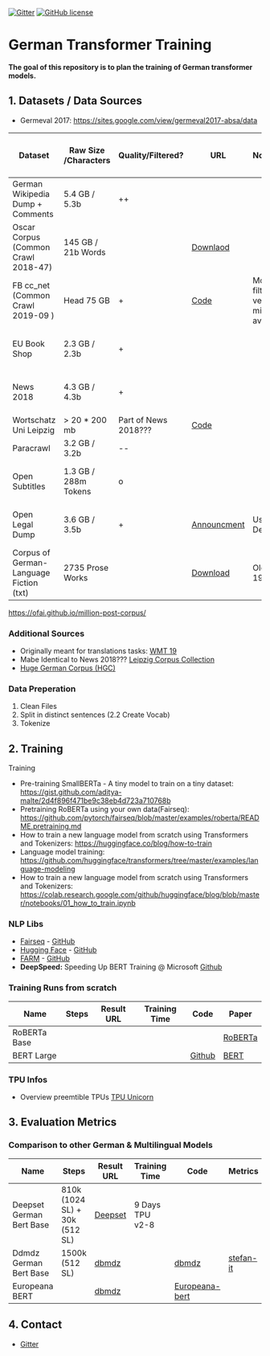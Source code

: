 [![Gitter](https://badges.gitter.im/German-Transformer-Training/community.svg)](https://gitter.im/German-Transformer-Training/community?utm_source=badge&utm_medium=badge&utm_campaign=pr-badge)
[![GitHub license](https://img.shields.io/github/license/PhilipMay/german-transformer-training)](https://github.com/PhilipMay/german-transformer-training/blob/master/LICENSE)

# German Transformer Training
**The goal of this repository is to plan the training of German transformer models.**


## 1. Datasets / Data Sources
- Germeval 2017: https://sites.google.com/view/germeval2017-absa/data

Dataset                                                                  | Raw Size    /Characters                                                               | Quality/Filtered?                                            | URL| Notes/Status | Dupe Factor | Total = 178 GB
---------------------------------------------------------------------------- | ---------------------------------------------------------------- | -------------------------------------------------------- | ----------------------------------------------- | ---------------------------------- | --------------- | ---------------------------------
German Wikipedia Dump + Comments                                        |  5.4 GB / 5.3b   |      ++       |       |   | 10 | 54 GB = 30 % 
Oscar Corpus (Common Crawl 2018-47)                                       |  145 GB / 21b Words  |            |  <a href ='https://oscar-corpus.com/'>Downlaod</a>     |  | ----- | ------
FB cc_net (Common Crawl 2019-09 )                                       |  Head 75 GB |  +        |  <a href ='https://github.com/facebookresearch/cc_net'>Code</a>     |  More broadly filtered versions middle&tail available too  |  1 | 75 GB : 42 %
EU Book Shop                                              | 2.3 GB / 2.3b  |   +     |  | | 5 | 11.5 GB: 6.5 %
News 2018                                             | 4.3 GB / 4.3b  |     +   | | | 5 | 20 GB: 11 % 
Wortschatz Uni Leipzig                                             | > 20 * 200 mb |   Part of News 2018???     | <a href ='https://wortschatz.uni-leipzig.de/de/download/german'>Code</a>  | | ---- | ----
Paracrawl                                            | 3.2 GB / 3.2b  |   --     |     |    | --- |  ----
Open Subtitles                                            | 1.3 GB / 288m Tokens  |    o    |  |   | 2  |  2.6 GB : 1.5 % 
Open Legal Dump                                                    |   3.6 GB / 3.5b        | + | <a href ='http://openlegaldata.io/research/2019/02/19/court-decision-dataset.html'>Announcment</a>        | Used by Deepset | 5 | 15 GB: 8.4 % 
Corpus of German-Language Fiction (txt) | 2735 Prose Works  |        |  <a href ='https://figshare.com/articles/Corpus_of_German-Language_Fiction_txt_/4524680/1'>Download</a> | Old (1510-1940)

https://ofai.github.io/million-post-corpus/

### Additional Sources 
- Originally meant for translations tasks: <a href ='http://www.statmt.org/wmt19/translation-task.html#download'>WMT 19</a>
- Mabe Identical to News 2018??? <a href ='https://datasetsearch.research.google.com/search?query=german&docid=37NTDqMDLv%2BKtj8QAAAAAA%3D%3D'>Leipzig Corpus Collection</a>
- <a href ='https://www.ims.uni-stuttgart.de/en/research/resources/corpora/hgc/'>Huge German Corpus (HGC)</a>

### Data Preperation
 1. Clean Files 
 2. Split in distinct sentences 
 (2.2 Create Vocab)
 3. Tokenize 


## 2. Training 


Training
- Pre-training SmallBERTa - A tiny model to train on a tiny dataset: https://gist.github.com/aditya-malte/2d4f896f471be9c38eb4d723a710768b
- Pretraining RoBERTa using your own data(Fairseq): https://github.com/pytorch/fairseq/blob/master/examples/roberta/README.pretraining.md
- How to train a new language model from scratch using Transformers and Tokenizers: https://huggingface.co/blog/how-to-train
- Language model training: https://github.com/huggingface/transformers/tree/master/examples/language-modeling
- How to train a new language model from scratch using Transformers and Tokenizers: https://colab.research.google.com/github/huggingface/blog/blob/master/notebooks/01_how_to_train.ipynb

###  NLP Libs 
- [Fairseq](https://fairseq.readthedocs.io/) - [GitHub](https://github.com/pytorch/fairseq)
- [Hugging Face](https://huggingface.co/) - [GitHub](https://github.com/huggingface)
- [FARM](https://farm.deepset.ai/) - [GitHub](https://github.com/deepset-ai/FARM)
- **DeepSpeed:** Speeding Up BERT Training @ Microsoft  <a href ='https://github.com/microsoft/DeepSpeed'>Github</a>

### Training Runs from scratch 

Name                                                                  | Steps                                                                   | Result URL                                                            | Training Time | Code | Paper 
----------------------------------------------------------------------------------- | ---------------------------------------------------------------------------- | ------------------------------------------------------------------ | ----------------------------------------------------- | ---------------------------------- | ----------------------------------
RoBERTa Base                                       |           |           |       | |<a href ='https://arxiv.org/pdf/1907.11692.pdf'>RoBERTa</a> 
BERT Large                                       |           |           |         | <a href='https://arxiv.org/pdf/1907.11692.pdf'>Github</a>  |<a href ='https://arxiv.org/abs/1810.04805'>BERT</a> 

### TPU Infos 

- Overview preemtible TPUs <a href ='https://github.com/shawwn/tpunicorn'>TPU Unicorn</a> 

## 3. Evaluation Metrics

### Comparison to other German & Multilingual Models



Name                                                                  | Steps                                                                   | Result URL                                                            | Training Time | Code | Metrics 
----------------------------------------------------------------------------------- | ---------------------------------------------------------------------------- | ------------------------------------------------------------------ | ----------------------------------------------------- | ---------------------------------- | ----------------------------------
Deepset German Bert Base                                     |   810k (1024 SL) + 30k (512 SL)         |  <a href ='https://deepset.ai/german-bert'>Deepset</a>               |      9 Days TPU v2-8    |  
Ddmdz German Bert Base                                     |   1500k (512 SL)         |  <a href ='https://github.com/dbmdz/berts#german-bert'>dbmdz</a>               |         |  <a href ='https://github.com/dbmdz/berts#german-bert'>dbmdz</a> | <a href ='https://github.com/stefan-it/fine-tuned-berts-seq#german'>stefan-it</a>
Europeana BERT                                     |            |  <a href ='https://github.com/dbmdz/berts#german-europeana-bert'>dbmdz</a>               |         |    <a href ='https://github.com/dbmdz/berts#german-europeana-bert'>Europeana-bert</a>    

## 4. Contact
- [Gitter](https://gitter.im/German-Transformer-Training/community?utm_source=share-link&utm_medium=link&utm_campaign=share-link)
